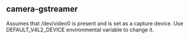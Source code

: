 camera-gstreamer
----------------

Assumes that /dev/video0 is present and is set as a capture device.  Use
DEFAULT_V4L2_DEVICE environmental variable to change it.

